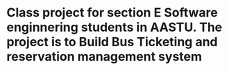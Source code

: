 # Class project for section E Software enginnering students in AASTU. The project is to Build Bus Ticketing and reservation management system
